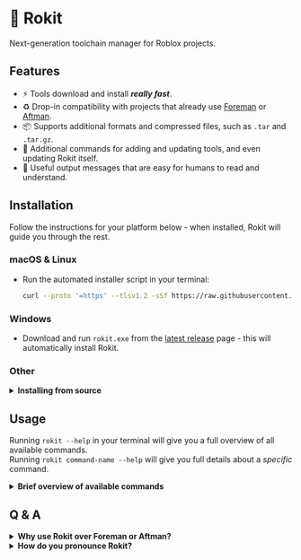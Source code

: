 <!-- markdownlint-disable MD023 -->
<!-- markdownlint-disable MD026 -->
<!-- markdownlint-disable MD033 -->

# 🚀 Rokit

Next-generation toolchain manager for Roblox projects.

## Features

- ⚡ Tools download and install **_really fast_**.
- ♻️ Drop-in compatibility with projects that already use [Foreman][foreman] or [Aftman][aftman].
- 📦 Supports additional formats and compressed files, such as `.tar` and `.tar.gz`.
- 🤖 Additional commands for adding and updating tools, and even updating Rokit itself.
- 📝 Useful output messages that are easy for humans to read and understand.

## Installation

Follow the instructions for your platform below - when installed, Rokit will guide you through the rest.

### macOS & Linux

- Run the automated installer script in your terminal:

  ```sh
  curl --proto '=https' --tlsv1.2 -sSf https://raw.githubusercontent.com/rojo-rbx/rokit/main/scripts/install.sh | sh
  ```

### Windows

- Download and run `rokit.exe` from the [latest release][latest-release] page - this will automatically install Rokit.

### Other

<details> <summary> <b>Installing from source</b> </summary>

Rokit can be compiled and installed from source using [`cargo`][rustup]:

```sh
cargo install rokit --locked
```

This _may_ work on systems that Rokit is not officially compatible with, but note that no support is provided for non-official targets. <br/>
Check the [latest GitHub release][latest-release] to see which targets Rokit is compatible with.

</details>

## Usage

Running `rokit --help` in your terminal will give you a full overview of all available commands. <br/>
Running `rokit command-name --help` will give you full details about a _specific_ command.

<details> <summary> <b>Brief overview of available commands</b> </summary>

- `rokit init` - Initializes a new project in the current directory.
- `rokit add` - Adds and installs a tool.
- `rokit list` - Lists all currently installed tools.
- `rokit install` - Installs all project-specific tools.
- `rokit update` - Updates a specific tool, or all project-specific tools, to the latest version.
- `rokit authenticate` - Authenticates with GitHub or other artifact providers.
- `rokit self-update` - Updates Rokit itself to the latest version.
- `rokit self-install` - Installs Rokit itself and updates tool executable links.

</details>

## Q & A

<details> <summary> <b>Why use Rokit over Foreman or Aftman?</b> </summary>

### For a new Roblox developer

Rokit is the _fastest_ and _friendliest_ way to get set up with tooling for a new Roblox project. <br/>
Here are some key differences between Rokit and Foreman / Aftman:

- Usable in _any_ project, even projects using `foreman.toml` / `aftman.toml`, while Foreman / Aftman are incompatible with each other by design.
- Massively improved installation times and more consistent cross-platform behavior.
- No manual editing of manifest or link files.

### For everyone else

While Foreman and Aftman have been working great for a long time, they have an uncertain future as toolchain managers for the community. <br/>
Most of their existing problems boil down to issues with maintainership:

- [Foreman][foreman] is maintained by Roblox itself, and has angled itself towards internal uses at Roblox.
- [Aftman][aftman] is maintained by a third party that is no longer interested in Roblox.

Rokit aims to solve this by taking a community-first approach and being built with community contributions in mind. <br/>
Rokit also acknowledges that developers will not migrate from any of the existing toolchain managers _without good reason_, it needs to be **_substantially better_** and require **_virtually no effort_** to migrate.

</details>

<details> <summary> <b>How do you pronounce Rokit?</b> </summary>

### However you want.

- "Rocket" for speed
- "Ro-kit" for Roblox-y flair
- "Rock-it" if you're feeling groovy

</details>

[rustup]: https://rustup.rs
[foreman]: https://github.com/Roblox/foreman
[aftman]: https://github.com/LPGhatguy/aftman
[latest-release]: https://github.com/rojo-rbx/rokit/releases/latest
